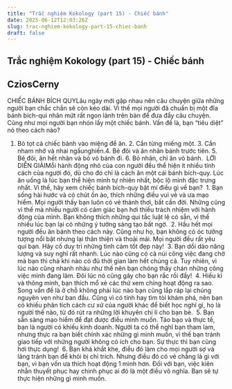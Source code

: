```yaml
---
title: "Trắc nghiệm Kokology (part 15) - Chiếc bánh"
date: 2025-06-12T12:03:26Z
slug: trac-nghiem-kokology-part-15-chiec-banh
draft: false
---
```


## Trắc nghiệm Kokology (part 15) - Chiếc bánh

## CziosCerny

CHIẾC BÁNH BÍCH QUY​Lâu ngày mới gặp nhau nên câu chuyện giữa những người bạn chắc chắn sẽ còn kéo dài. Vì thế mọi người đã chuẩn bị một đĩa bánh bích-qui nhân mứt rất ngon lành trên bàn để đưa đẩy câu chuyện. Cũng như mọi người bạn nhón lấy một chiếc bánh. Vấn đề là, bạn “tiêu diệt” nó theo cách nào? ​ 
1. Bỏ tọt cả chiếc bánh vào miệng để ăn. ​2. Cắn từng miếng một. ​3. Cắn nham nhở và nhai ngấunghiến.​4. Bẻ đôi và ăn nhân bánh trước tiên. ​5. Bẻ đôi, ăn hết nhân và bỏ vỏ bánh đi. ​6. Bỏ nhân, chỉ ăn vỏ bánh. ​ ​LỜI DIỄN GIẢI​Mỗi hành động nhỏ của con người đều thể hiện ít nhiều tính cách của người đó, dù cho đó chỉ là cách ăn một cái bánh bích-quy. Lúc ăn uống là lúc bạn thể hiện mình tự nhiên nhất, bộc lộ mình đặc trưng nhất. Vì thế, hãy xem chiếc bánh bích-quy bật mí điều gì về bạn? ​ ​1. Bạn sống hài hước và có chút ồn ào, thích những điều vui vẻ và ưa mạo hiểm. Mọi người thấy bạn luôn có vẻ thảnh thơi, bất cần đời. Những cũng vì thế mà nhiều người có cảm giác bạn hơi thiếu trách nhiệm với hành động của mình. Bạn không thích những qui tắc luật lệ có sẵn, vì thế nhiều lúc bạn lại có những ý tưởng sáng tạo bất ngờ. ​ ​2. Hầu hết mọi người đều ăn bánh theo cách này. Cũng như họ, bạn không có óc tưởng tượng nổi bật nhưng lại thân thiện và thoải mái. Mọi người đều rất yêu quí bạn. Hãy cố duy trì những tình cảm tốt đẹp này! ​ ​3. Bạn dồi dào năng lượng và suy nghĩ rất nhanh. Lúc nào cũng có cả núi công việc đang chờ mà bạn thì chả khi nào có đủ thời gian làm hết chúng cả. Tuy nhiên, vì lúc nào cũng nhanh nhảu như thế nên bạn chóng thấy chán những công việc mình đang làm. Đôi lúc nó cũng gây cho bạn rắc rối đấy! ​ ​4. Hiếu kì và thông minh, bạn thích mổ xẻ các thứ xem chíng hoạt động ra sao. Song vấn đề là ở chỗ không phải lúc nào bạn cũng lắp ráp lại chúng nguyên vẹn như ban đầu. Cũng vì có tính hay tìm tòi khám phá, nên bạn có khiếu phân tích cách cư xử của người khác để biết học nghĩ gì, họ là người thế nào, từ đó rút ra những lời khuyên chí lí cho bạn bè. ​ ​5. Bạn sẵn sàng mạo hiểm để đạt được điều mình muốn. Táo bạo và thực tế, bạn là người có khiếu kinh doanh. Người ta có thể nghĩ bạn tham lam, nhưng thực ra bạn biết chính xác những gì mình muốn, vì thế bạn tránh giao tiếp với những người không có ích cho bạn. Sự thực thì bạn cũng hơi thực dụng! ​ ​6. Bạn khá khắt khe, điều đó làm cho mọi người sợ và lảng tránh bạn để khỏi bị chỉ trích. Nhưng điều đó có vẻ chẳng là gì với bạn, vì bạn vốn ưa thích hoạt động 1 mình hơn. Đối với bạn, việc kiên nhẫn thuyết phục hay chinh phục ai đó là một điều vô nghĩa. Bạn sẽ tự thực hiện những gì mình muốn.​